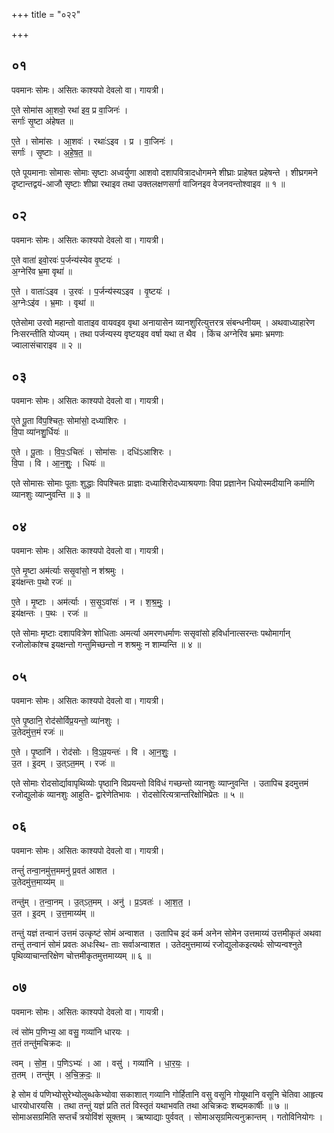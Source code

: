 +++
title = "०२२"

+++


## ०१
पवमानः सोमः। असितः काश्यपो देवलो वा। गायत्री।

ए॒ते सोमा॑स आ॒शवो॒ रथा॑ इव॒ प्र वा॒जिनः॑ ।  
सर्गाः॑ सृ॒ष्टा अ॑हेषत ॥

ए॒ते । सोमा॑सः । आ॒शवः॑ । रथाः॑ऽइव । प्र । वा॒जिनः॑ ।  
सर्गाः॑ । सृ॒ष्टाः । अ॒हे॒ष॒त॒ ॥

एते पूयमानाः सोमासः सोमाः सृष्टाः अध्वर्युणा आशवो दशापवित्रादधोगमने शीघ्राः प्राहेषत प्रहेषन्ते । शीघ्रगमने दृष्टान्तद्वयं-आजौ सृष्टाः शीघ्रा रथाइव तथा उक्तलक्षणसर्गा वाजिनइव वेजनवन्तोश्वाइव ॥ १ ॥

## ०२
पवमानः सोमः। असितः काश्यपो देवलो वा। गायत्री।

ए॒ते वाता॑ इवो॒रवः॑ प॒र्जन्य॑स्येव वृ॒ष्टयः॑ ।  
अ॒ग्नेरि॑व भ्र॒मा वृथा॑ ॥

ए॒ते । वाताः॑ऽइव । उ॒रवः॑ । प॒र्जन्य॑स्यऽइव । वृ॒ष्टयः॑ ।  
अ॒ग्नेःऽइ॑व । भ्र॒माः । वृथा॑ ॥

एतेसोमा उरवो महान्तो वाताइव वायवइव वृथा अनायासेन व्यानशुरित्युत्तरत्र संबन्धनीयम् । अथवाध्याहारेण निःसरन्तीति योज्यम् । तथा पर्जन्यस्य वृष्टयइव वर्षा यथा त थैव । किंच अग्नेरिव भ्रमाः भ्रमणाः ज्वालासंचाराइव ॥ २ ॥

## ०३
पवमानः सोमः। असितः काश्यपो देवलो वा। गायत्री।

ए॒ते पू॒ता वि॑प॒श्चितः॒ सोमा॑सो॒ दध्या॑शिरः ।  
वि॒पा व्या॑नशु॒र्धियः॑ ॥

ए॒ते । पू॒ताः । वि॒पः॒ऽचितः॑ । सोमा॑सः । दधि॑ऽआशिरः ।  
वि॒पा । वि । आ॒न॒शुः॒ । धियः॑ ॥

एते सोमासः सोमाः पूताः शुद्धाः विपश्चितः प्राज्ञाः दध्याशिरोदध्याश्रयणाः विपा प्रज्ञानेन धियोस्मदीयानि कर्माणि व्यानशुः व्याप्नुवन्ति ॥ ३ ॥

## ०४
पवमानः सोमः। असितः काश्यपो देवलो वा। गायत्री।

ए॒ते मृ॒ष्टा अम॑र्त्याः ससृ॒वांसो॒ न श॑श्रमुः ।  
इय॑क्षन्तः प॒थो रजः॑ ॥

ए॒ते । मृ॒ष्टाः । अम॑र्त्याः । स॒सृ॒ऽवांसः॑ । न । श॒श्र॒मुः॒ ।  
इय॑क्षन्तः । प॒थः । रजः॑ ॥

एते सोमाः मृष्टाः दशापवित्रेण शोधिताः अमर्त्या अमरणधर्माणः ससृवांसो हविर्धानात्सरन्तः पथोमार्गान् रजोलोकांश्च इयक्षन्तो गन्तुमिच्छन्तो न शश्रमुः न शाम्यन्ति ॥ ४ ॥

## ०५
पवमानः सोमः। असितः काश्यपो देवलो वा। गायत्री।

ए॒ते पृ॒ष्ठानि॒ रोद॑सोर्विप्र॒यन्तो॒ व्या॑नशुः ।  
उ॒तेदमु॑त्त॒मं रजः॑ ॥

ए॒ते । पृ॒ष्ठानि॑ । रोद॑सोः । वि॒ऽप्र॒यन्तः॑ । वि । आ॒न॒शुः॒ ।  
उ॒त । इ॒दम् । उ॒त्ऽत॒मम् । रजः॑ ॥

एते सोमाः रोदसोर्द्यावापृथिव्योः पृष्ठानि विप्रयन्तो विविधं गच्छन्तो व्यानशुः व्याप्नुवन्ति । उतापिच इदमुत्तमं रजोद्युलोकं व्यानशुः आहुति- द्वारेणेतिभावः । रोदसोरित्यत्रान्तरिक्षोभिप्रेतः ॥ ५ ॥

## ०६
पवमानः सोमः। असितः काश्यपो देवलो वा। गायत्री।

तन्तुं॑ तन्वा॒नमु॑त्त॒ममनु॑ प्र॒वत॑ आशत ।  
उ॒तेदमु॑त्त॒माय्य॑म् ॥

तन्तु॑म् । त॒न्वा॒नम् । उ॒त्ऽत॒मम् । अनु॑ । प्र॒ऽवतः॑ । आ॒श॒त॒ ।  
उ॒त । इ॒दम् । उ॒त्त॒माय्य॑म् ॥

तन्तुं यज्ञं तन्वानं उत्तमं उत्कृष्टं सोमं अन्वाशत । उतापिच इदं कर्म अनेन सोमेन उत्तमाय्यं उत्तमीकृतं अथवा तन्तुं तन्वानं सोमं प्रवतः अधःस्थि- ताः सर्वाअन्वाशत । उतेदमुत्तमाय्यं रजोद्युलोकइत्यर्थः सोप्यन्वश्नुते पृथिव्याचान्तरिक्षेण चोत्तमीकृतमुत्तमाय्यम् ॥ ६ ॥

## ०७
पवमानः सोमः। असितः काश्यपो देवलो वा। गायत्री।

त्वं सो॑म प॒णिभ्य॒ आ वसु॒ गव्या॑नि धारयः ।  
त॒तं तन्तु॑मचिक्रदः ॥

त्वम् । सो॒म॒ । प॒णिऽभ्यः॑ । आ । वसु॑ । गव्या॑नि । धा॒र॒यः॒ ।  
त॒तम् । तन्तु॑म् । अ॒चि॒क्र॒दः॒ ॥

हे सोम वं पणिभ्योसुरेभ्योलुब्धकेभ्योवा सकाशात् गव्यानि गोर्हितानि वसु वसूनि गोयूथानि वसूनि चेतिवा आहृत्य धारयोधारयसि । तथा तन्तुं यज्ञं प्रति ततं विस्तृतं यथाभवति तथा अचिक्रदः शब्दमकार्षीः ॥ ७ ॥सोमाअसग्रमिति सप्तर्चं त्रयोविंशं सूक्तम् । ऋष्याद्याः पुर्ववत् । सोमाअसृग्रमित्यनुक्रान्तम् । गतोविनियोगः ।